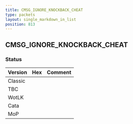 ```yaml
---
title: CMSG_IGNORE_KNOCKBACK_CHEAT
type: packets
layout: single_markdown_in_list
position: 813
---
```


## CMSG_IGNORE_KNOCKBACK_CHEAT

### Status

Version    | Hex        | Comment
---------- | ---------- | ---------- 
Classic    |            |
TBC        |            |
WotLK      |            |
Cata       |            |
MoP        |            |